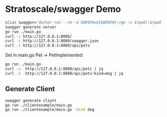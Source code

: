 # Stratoscale/swagger Demo

```bash
alias swagger='docker run --rm -e GOPATH=${GOPATH}:/go -v $(pwd):$(pwd) -w $(pwd) -u $(id -u):$(id -u) stratoscale/swagger:v1.0.14'
swagger generate server
go run ./main.go
curl -i http://127.0.0.1:8080/
curl -i http://127.0.0.1:8080/swagger.json
curl -i http://127.0.0.1:8080/api/pets
```

Set in main.go Pet -> PetImplemented

```bash
go run ./main.go
curl -s  http://127.0.0.1:8080/api/pets | jq
curl -s  http://127.0.0.1:8080/api/pets?kind=dog | jq
```

## Generate Client

```bash
swagger generate client
go run ./clientexample/main.go
go run ./clientexample/main.go -kind dog
```